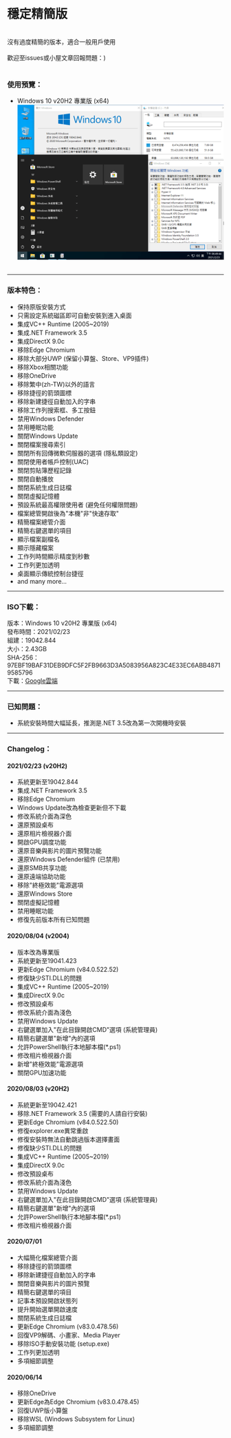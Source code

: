 # 穩定精簡版

<br>
沒有過度精簡的版本，適合一般用戶使用
<br><br>
歡迎至issues或小屋文章回報問題：)
<br><br>

### 使用預覽：

- Windows 10 v20H2 專業版 (x64)
![Win10_20H2_(19042.844)_20210223.png](/preview/Win10_20H2_(19042.844)_20210223.png)
<br><br>

----

### 版本特色：
- 保持原版安裝方式
- 只需設定系統磁區即可自動安裝到進入桌面
- 集成VC++ Runtime (2005~2019)
- 集成.NET Framework 3.5
- 集成DirectX 9.0c
- 移除Edge Chromium
- 移除大部分UWP (保留小算盤、Store、VP9插件)
- 移除Xbox相關功能
- 移除OneDrive
- 移除繁中(zh-TW)以外的語言
- 移除捷徑的箭頭圖標
- 移除新建捷徑自動加入的字串
- 移除工作列搜索框、多工按鈕
- 禁用Windows Defender
- 禁用睡眠功能
- 關閉Windows Update
- 關閉檔案搜尋索引
- 關閉所有回傳微軟伺服器的選項 (隱私類設定)
- 關閉使用者帳戶控制(UAC)
- 關閉剪貼簿歷程記錄
- 關閉自動播放
- 關閉系統生成日誌檔
- 關閉虛擬記憶體
- 預設系統最高權限使用者 (避免任何權限問題)
- 檔案總管開啟後為"本機"非"快速存取"
- 精簡檔案總管介面
- 精簡右鍵選單的項目
- 顯示檔案副檔名
- 顯示隱藏檔案
- 工作列時間顯示精度到秒數
- 工作列更加透明
- 桌面顯示傳統控制台捷徑
- and many more...

----

### ISO下載：
版本：Windows 10 v20H2 專業版 (x64)<br>
發布時間：2021/02/23<br>
組建：19042.844<br>
大小：2.43GB<br>
SHA-256：97EBF19BAF31DEB9DFC5F2FB9663D3A5083956A823C4E33EC6ABB48719585796<br>
下載：[Google雲端](http://tiny.cc/win10_20H2_20210223)<br>

----

### 已知問題：
- 系統安裝時間大幅延長，推測是.NET 3.5改為第一次開機時安裝

----

### Changelog：
#### 2021/02/23 (v20H2)
- 系統更新至19042.844
- 集成.NET Framework 3.5
- 移除Edge Chromium
- Windows Update改為檢查更新但不下載
- 修改系統介面為深色
- 還原預設桌布
- 還原相片檢視器介面
- 開啟GPU調度功能
- 還原音樂與影片的圖片預覽功能
- 還原Windows Defender組件 (已禁用)
- 還原SMB共享功能
- 還原遠端協助功能
- 移除"終極效能"電源選項
- 還原Windows Store
- 關閉虛擬記憶體
- 禁用睡眠功能
- 修復先前版本所有已知問題

#### 2020/08/04 (v2004)
- 版本改為專業版
- 系統更新至19041.423
- 更新Edge Chromium (v84.0.522.52)
- 修復缺少STI.DLL的問題
- 集成VC++ Runtime (2005~2019)
- 集成DirectX 9.0c
- 修改預設桌布
- 修改系統介面為淺色
- 禁用Windows Update
- 右鍵選單加入"在此目錄開啟CMD"選項 (系統管理員)
- 精簡右鍵選單"新增"內的選項
- 允許PowerShell執行本地腳本檔(*.ps1)
- 修改相片檢視器介面
- 新增"終極效能"電源選項
- 關閉GPU加速功能

#### 2020/08/03 (v20H2)
- 系統更新至19042.421
- 移除.NET Framework 3.5 (需要的人請自行安裝)
- 更新Edge Chromium (v84.0.522.50)
- 修復explorer.exe異常重啟
- 修復安裝時無法自動跳過版本選擇畫面
- 修復缺少STI.DLL的問題
- 集成VC++ Runtime (2005~2019)
- 集成DirectX 9.0c
- 修改預設桌布
- 修改系統介面為淺色
- 禁用Windows Update
- 右鍵選單加入"在此目錄開啟CMD"選項 (系統管理員)
- 精簡右鍵選單"新增"內的選項
- 允許PowerShell執行本地腳本檔(*.ps1)
- 修改相片檢視器介面

#### 2020/07/01
- 大幅簡化檔案總管介面
- 移除捷徑的箭頭圖標
- 移除新建捷徑自動加入的字串
- 關閉音樂與影片的圖片預覽
- 精簡右鍵選單的項目
- 記事本預設開啟狀態列
- 提升開始選單開啟速度
- 關閉系統生成日誌檔
- 更新Edge Chromium (v83.0.478.56)
- 回復VP9解碼、小畫家、Media Player
- 移除ISO手動安裝功能 (setup.exe)
- 工作列更加透明
- 多項細節調整

#### 2020/06/14
- 移除OneDrive
- 更新Edge為Edge Chromium (v83.0.478.45)
- 回復UWP版小算盤
- 移除WSL (Windows Subsystem for Linux)
- 多項細節調整
